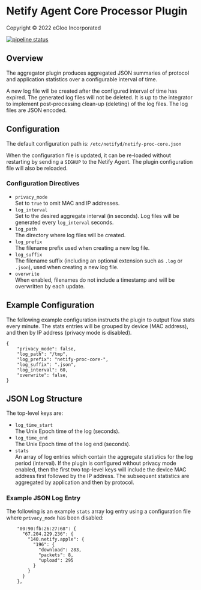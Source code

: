 # Netify Agent Core Processor Plugin
Copyright &copy; 2022 eGloo Incorporated

[![pipeline status](https://gitlab.com/netify.ai/private/netify-plugins/netify-proc-core/badges/master/pipeline.svg)](https://gitlab.com/netify.ai/private/netify-plugins/netify-proc-core/-/commits/master)

## Overview

The aggregator plugin produces aggregated JSON summaries of protocol and application statistics over a configurable interval of time.

A new log file will be created after the configured interval of time has expired.  The generated log files will not be deleted.  It is up to the integrator to implement post-processing clean-up (deleting) of the log files.  The log files are JSON encoded.

## Configuration

The default configuration path is: `/etc/netifyd/netify-proc-core.json`

When the configuration file is updated, it can be re-loaded without restarting by sending a `SIGHUP` to the Netify Agent.  The plugin configuration file will also be reloaded.

### Configuration Directives

- `privacy_mode`  
    Set to `true` to omit MAC and IP addresses.
- `log_interval`  
    Set to the desired aggregate interval (in seconds).  Log files will be generated every `log_interval` seconds.
- `log_path`  
    The directory where log files will be created.
- `log_prefix`  
    The filename prefix used when creating a new log file.
- `log_suffix`  
    The filename suffix (including an optional extension such as `.log` or `.json`), used when creating a new log file.
- `overwrite`  
    When enabled, filenames do not include a timestamp and will be overwritten by each update.

## Example Configuration

The following example configuration instructs the plugin to output flow stats every minute.  The stats entries will be grouped by device (MAC address), and then by IP address (privacy mode is disabled).

```
{
    "privacy_mode": false,
    "log_path": "/tmp",
    "log_prefix": "netify-proc-core-",
    "log_suffix": ".json",
    "log_interval": 60,
    "overwrite": false,
}
```

## JSON Log Structure

The top-level keys are:
- `log_time_start`  
    The Unix Epoch time of the log (seconds).
- `log_time_end`  
    The Unix Epoch time of the log end (seconds).
- `stats`  
    An array of log entries which contain the aggregate statistics for the log period (interval).  If the plugin is configured without privacy mode enabled, then the first two top-level keys will include the device MAC address first followed by the IP address.  The subsequent statistics are aggregated by application and then by protocol.

### Example JSON Log Entry

The following is an example `stats` array log entry using a configuration file where `privacy_mode` has been disabled:
```
    "00:90:fb:26:27:68": {
      "67.204.229.236": {
        "140.netify.apple": {
          "196": {
            "download": 283,
            "packets": 8,
            "upload": 295
          }
        }
      }
    },
```

